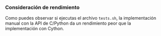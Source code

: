 ### Consideración de rendimiento
Como puedes observar si ejecutas el archivo `tests.sh`, la implementación manual con la API de C/Python da un rendimiento peor que la implementación con Cython.